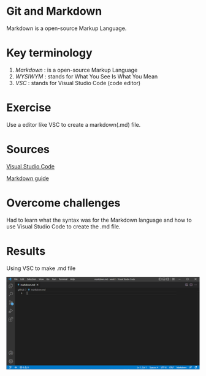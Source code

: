 # Git and Markdown
Markdown is a open-source Markup Language. 

# Key terminology
1. *Markdown* : is a open-source Markup Language
2. *WYSIWYM* : stands for What You See Is What You Mean
3. *VSC* : stands for Visual Studio Code (code editor)

# Exercise
Use a editor like VSC to create a markdown(.md) file.

# Sources
[Visual Studio Code](https://code.visualstudio.com/)

[Markdown guide](https://www.markdownguide.org/cheat-sheet)

# Overcome challenges
Had to learn what the syntax was for the Markdown language and how to use Visual Studio Code to create the .md file.

# Results

Using VSC to make .md file

![Using VSC to make .md file](https://github.com/Techgrounds-Cloud-9/cloud-9-KevinDonk0/blob/main/00_includes/Git/GIT-02-00.PNG)
